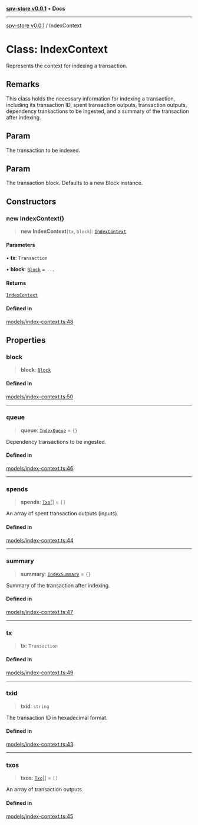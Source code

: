 [**spv-store v0.0.1**](../README.md) • **Docs**

***

[spv-store v0.0.1](../globals.md) / IndexContext

# Class: IndexContext

Represents the context for indexing a transaction.

## Remarks

This class holds the necessary information for indexing a transaction,
including its transaction ID, spent transaction outputs, transaction outputs,
dependency transactions to be ingested, and a summary of the transaction after indexing.

## Param

The transaction to be indexed.

## Param

The transaction block. Defaults to a new Block instance.

## Constructors

### new IndexContext()

> **new IndexContext**(`tx`, `block`): [`IndexContext`](IndexContext.md)

#### Parameters

• **tx**: `Transaction`

• **block**: [`Block`](Block.md) = `...`

#### Returns

[`IndexContext`](IndexContext.md)

#### Defined in

[models/index-context.ts:48](https://github.com/shruggr/ts-casemod-spv/blob/dc142b85a7bc32ae7c572ff1fa62fa3ec80b91ea/src/models/index-context.ts#L48)

## Properties

### block

> **block**: [`Block`](Block.md)

#### Defined in

[models/index-context.ts:50](https://github.com/shruggr/ts-casemod-spv/blob/dc142b85a7bc32ae7c572ff1fa62fa3ec80b91ea/src/models/index-context.ts#L50)

***

### queue

> **queue**: [`IndexQueue`](../type-aliases/IndexQueue.md) = `{}`

Dependency transactions to be ingested.

#### Defined in

[models/index-context.ts:46](https://github.com/shruggr/ts-casemod-spv/blob/dc142b85a7bc32ae7c572ff1fa62fa3ec80b91ea/src/models/index-context.ts#L46)

***

### spends

> **spends**: [`Txo`](Txo.md)[] = `[]`

An array of spent transaction outputs (inputs).

#### Defined in

[models/index-context.ts:44](https://github.com/shruggr/ts-casemod-spv/blob/dc142b85a7bc32ae7c572ff1fa62fa3ec80b91ea/src/models/index-context.ts#L44)

***

### summary

> **summary**: [`IndexSummary`](../type-aliases/IndexSummary.md) = `{}`

Summary of the transaction after indexing.

#### Defined in

[models/index-context.ts:47](https://github.com/shruggr/ts-casemod-spv/blob/dc142b85a7bc32ae7c572ff1fa62fa3ec80b91ea/src/models/index-context.ts#L47)

***

### tx

> **tx**: `Transaction`

#### Defined in

[models/index-context.ts:49](https://github.com/shruggr/ts-casemod-spv/blob/dc142b85a7bc32ae7c572ff1fa62fa3ec80b91ea/src/models/index-context.ts#L49)

***

### txid

> **txid**: `string`

The transaction ID in hexadecimal format.

#### Defined in

[models/index-context.ts:43](https://github.com/shruggr/ts-casemod-spv/blob/dc142b85a7bc32ae7c572ff1fa62fa3ec80b91ea/src/models/index-context.ts#L43)

***

### txos

> **txos**: [`Txo`](Txo.md)[] = `[]`

An array of transaction outputs.

#### Defined in

[models/index-context.ts:45](https://github.com/shruggr/ts-casemod-spv/blob/dc142b85a7bc32ae7c572ff1fa62fa3ec80b91ea/src/models/index-context.ts#L45)
